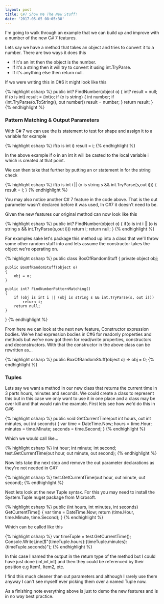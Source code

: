 ```yaml
---
layout: post
title: C#7 Show Me The New Stuff!
date: '2017-05-05 08:05:38'
---
```


I'm going to walk through an example that we can build up and improve with a number of the new C# 7 features. 

Lets say we have a method that takes an object and tries to convert it to a number. There are two ways it does this

* If it's an int then the object is the number.
* If it's a string then it will try to convert it using int.TryParse.
* If it's anything else then  return null.

If we were writing this in C#6 it might look like this

{% highlight csharp %}
public int? FindNumber(object o)
{
    int? result = null;
    if (o is int)
        result = (int)o;
    if (o is string)
    {
        int number;
        if (int.TryParse(o.ToString(), out number))
            result = number;
        }
    return result;
}
{% endhighlight %}

### Pattern Matching & Output Parameters ###

With C# 7 we can use the is statement to test for shape and assign it to a variable for example

{% highlight csharp %}
if(o is int i)
    result = i;
{% endhighlight %}

In the above example if o in an int it will be casted to the local variable i which is created at that point.

We can then take that further by putting an or statement in for the string check

{% highlight csharp %}
if(o is int i || (o is string s && int.TryParse(s,out i)))
{
    result = i;
}
{% endhighlight %}

You may also notice another C# 7 feature in the code above. That is the out parameter wasn't declared before it was used, In C#7 it doesn't need to be. 

Given the new features our original method can now look like this

{% highlight csharp %}
public int? FindNumber(object o)
{
    if(o is int i || (o is string s && int.TryParse(s,out i)))
        return i;
    return null;
}
{% endhighlight %}

For examples sake let's package this method up into a class that we'll throw some other random stuff into and lets assume the constructor takes the object we're operating on.

{% highlight csharp %}
public class BoxOfRandomStuff
{
    private object obj;

    public BoxOfRandomStuff(object o)
    {
        obj = o;
    }

    public int? FindNumberPatternMatching()
    {
        if (obj is int i || (obj is string s && int.TryParse(s, out i)))
            return i;
        return null;
    }
}
{% endhighlight %}

From here we can look at the next new feature, Constructor expression bodies. We've had expression bodies in C#6 for readonly properties and methods but we've now got them for read/write properties, constructors and deconstructors. With that the constructor in the above class can be rewritten as...

{% highlight csharp %}
public BoxOfRandomStuff(object o) => obj = 0;
{% endhighlight %}

### Tuples ###

Lets say we want a method in our new class that returns the current time in 3 parts hours, minutes and seconds. We could create a class to represent this but in this case we only want to use it in one place and a class may be over kill and that would ruin the example. First lets see how we'd do this in C#6

{% highlight csharp %}
public void GetCurrentTime(out int hours, out int minutes, out int seconds)
{
    var time = DateTime.Now;
    hours = time.Hour;
    minutes = time.Minute;
    seconds = time.Second;
}
{% endhighlight %}

Which we would call like...

{% highlight csharp %}
int hour;
int minute;
int second;
test.GetCurrentTime(out hour, out minute, out second);
{% endhighlight %}

Now lets take the next step and remove the out parameter declarations as they're not needed in C#7

{% highlight csharp %}
test.GetCurrentTime(out hour, out minute, out second);
{% endhighlight %}

Next lets look at the new Tuple syntax. For this you may need to install the System.Tuple nuget package from Microsoft.

{% highlight csharp %}
public (int hours, int minutes, int seconds) GetCurrentTime()
{
    var time = DateTime.Now;
    return (time.Hour, time.Minute, time.Second);
}
{% endhighlight %}

Which can be called like this

{% highlight csharp %}
var timeTuple = test.GetCurrentTime();
Console.WriteLine($"{timeTuple.hours}:{timeTuple.minutes}:{timeTuple.seconds}");
{% endhighlight %}

In this case I named the output in the return type of the method but I could have just done (int,int,int) and then they could be referenced by their position e.g Item1, Item2, etc. 

I find this much cleaner than out parameters and although I rarely use them anyway I can't see myself ever picking them over a named Tuple now.

As a finishing note everything above is just to demo the new features and is in no way best practice. 